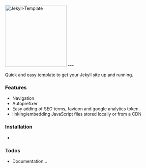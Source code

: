 <img alt="Jekyll-Template" src="https://meirroth.github.io/Jekyll-Template/assets/img/jekyll-template-logo.svg" width="200">
---

Quick and easy template to get your Jekyll site up and running.


### Features
  - Navigation
  - Autoprefixer
  - Easy adding of SEO terms, favicon and google analytics token.
  - linking/embedding JavaScript files stored locally or from a CDN

### Installation
 -

### Todos
 - Documentation...
